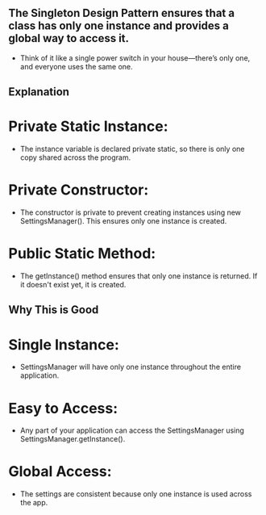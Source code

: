 ## The Singleton Design Pattern ensures that a class has only one instance and provides a global way to access it.
- Think of it like a single power switch in your house—there’s only one, and everyone uses the same one.

## Explanation

# Private Static Instance:
- The instance variable is declared private static, so there is only one copy shared across the program.

# Private Constructor:
- The constructor is private to prevent creating instances using new SettingsManager(). This ensures only one instance is created.

# Public Static Method:
- The getInstance() method ensures that only one instance is returned. If it doesn't exist yet, it is created.

## Why This is Good

# Single Instance:
- SettingsManager will have only one instance throughout the entire application.

# Easy to Access:
- Any part of your application can access the SettingsManager using SettingsManager.getInstance().

# Global Access:
- The settings are consistent because only one instance is used across the app.
